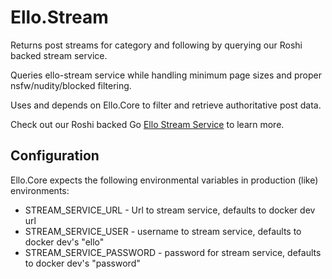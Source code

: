 # Ello.Stream

Returns post streams for category and following by querying our Roshi backed
stream service.

Queries ello-stream service while handling minimum page sizes and proper
nsfw/nudity/blocked filtering.

Uses and depends on Ello.Core to filter and retrieve authoritative post data.

Check out our Roshi backed Go [Ello Stream Service](https://github.com/ello/streams)
to learn more.

## Configuration

Ello.Core expects the following environmental variables in production
(like) environments:

* STREAM_SERVICE_URL - Url to stream service, defaults to docker dev url
* STREAM_SERVICE_USER - username to stream service, defaults to docker dev's "ello"
* STREAM_SERVICE_PASSWORD - password for stream service, defaults to docker dev's "password"
